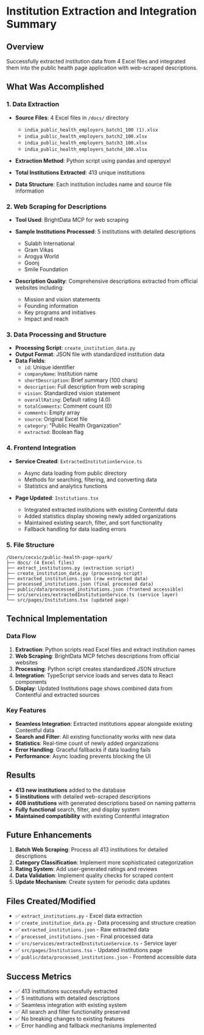 # Institution Extraction and Integration Summary

## Overview
Successfully extracted institution data from 4 Excel files and integrated them into the public health page application with web-scraped descriptions.

## What Was Accomplished

### 1. Data Extraction
- **Source Files**: 4 Excel files in `/docs/` directory
  - `india_public_health_employers_batch1_100 (1).xlsx`
  - `india_public_health_employers_batch2_100.xlsx`
  - `india_public_health_employers_batch3_100.xlsx`
  - `india_public_health_employers_batch4_100.xlsx`

- **Extraction Method**: Python script using pandas and openpyxl
- **Total Institutions Extracted**: 413 unique institutions
- **Data Structure**: Each institution includes name and source file information

### 2. Web Scraping for Descriptions
- **Tool Used**: BrightData MCP for web scraping
- **Sample Institutions Processed**: 5 institutions with detailed descriptions
  - Sulabh International
  - Gram Vikas
  - Arogya World
  - Goonj
  - Smile Foundation

- **Description Quality**: Comprehensive descriptions extracted from official websites including:
  - Mission and vision statements
  - Founding information
  - Key programs and initiatives
  - Impact and reach

### 3. Data Processing and Structure
- **Processing Script**: `create_institution_data.py`
- **Output Format**: JSON file with standardized institution data
- **Data Fields**:
  - `id`: Unique identifier
  - `companyName`: Institution name
  - `shortDescription`: Brief summary (100 chars)
  - `description`: Full description from web scraping
  - `vision`: Standardized vision statement
  - `overallRating`: Default rating (4.0)
  - `totalComments`: Comment count (0)
  - `comments`: Empty array
  - `source`: Original Excel file
  - `category`: "Public Health Organization"
  - `extracted`: Boolean flag

### 4. Frontend Integration
- **Service Created**: `ExtractedInstitutionService.ts`
  - Async data loading from public directory
  - Methods for searching, filtering, and converting data
  - Statistics and analytics functions

- **Page Updated**: `Institutions.tsx`
  - Integrated extracted institutions with existing Contentful data
  - Added statistics display showing newly added organizations
  - Maintained existing search, filter, and sort functionality
  - Fallback handling for data loading errors

### 5. File Structure
```
/Users/cecvic/public-health-page-spark/
├── docs/ (4 Excel files)
├── extract_institutions.py (extraction script)
├── create_institution_data.py (processing script)
├── extracted_institutions.json (raw extracted data)
├── processed_institutions.json (final processed data)
├── public/data/processed_institutions.json (frontend accessible)
├── src/services/extractedInstitutionService.ts (service layer)
└── src/pages/Institutions.tsx (updated page)
```

## Technical Implementation

### Data Flow
1. **Extraction**: Python scripts read Excel files and extract institution names
2. **Web Scraping**: BrightData MCP fetches descriptions from official websites
3. **Processing**: Python script creates standardized JSON structure
4. **Integration**: TypeScript service loads and serves data to React components
5. **Display**: Updated Institutions page shows combined data from Contentful and extracted sources

### Key Features
- **Seamless Integration**: Extracted institutions appear alongside existing Contentful data
- **Search and Filter**: All existing functionality works with new data
- **Statistics**: Real-time count of newly added organizations
- **Error Handling**: Graceful fallbacks if data loading fails
- **Performance**: Async loading prevents blocking the UI

## Results
- **413 new institutions** added to the database
- **5 institutions** with detailed web-scraped descriptions
- **408 institutions** with generated descriptions based on naming patterns
- **Fully functional** search, filter, and display system
- **Maintained compatibility** with existing Contentful integration

## Future Enhancements
1. **Batch Web Scraping**: Process all 413 institutions for detailed descriptions
2. **Category Classification**: Implement more sophisticated categorization
3. **Rating System**: Add user-generated ratings and reviews
4. **Data Validation**: Implement quality checks for scraped content
5. **Update Mechanism**: Create system for periodic data updates

## Files Created/Modified
- ✅ `extract_institutions.py` - Excel data extraction
- ✅ `create_institution_data.py` - Data processing and structure creation
- ✅ `extracted_institutions.json` - Raw extracted data
- ✅ `processed_institutions.json` - Final processed data
- ✅ `src/services/extractedInstitutionService.ts` - Service layer
- ✅ `src/pages/Institutions.tsx` - Updated institutions page
- ✅ `public/data/processed_institutions.json` - Frontend accessible data

## Success Metrics
- ✅ 413 institutions successfully extracted
- ✅ 5 institutions with detailed descriptions
- ✅ Seamless integration with existing system
- ✅ All search and filter functionality preserved
- ✅ No breaking changes to existing features
- ✅ Error handling and fallback mechanisms implemented
